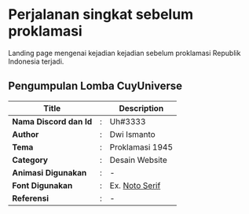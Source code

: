 # Perjalanan singkat sebelum proklamasi

Landing page mengenai kejadian kejadian sebelum proklamasi Republik Indonesia terjadi.

## Pengumpulan Lomba CuyUniverse 

| Title        |   | Description                    |   
|--------------|---|--------------------------------|
| **Nama Discord dan Id** | : | Uh#3333     |
| **Author**       | : | Dwi Ismanto |
| **Tema**       | : | Proklamasi 1945 |
| **Category**    | : | Desain Website                 |
| **Animasi Digunakan** | : | - |
| **Font Digunakan** | : | Ex. [Noto Serif](https://fonts.googleapis.com/css2?family=Noto+Serif&display=swap) |
| **Referensi** | : | - |